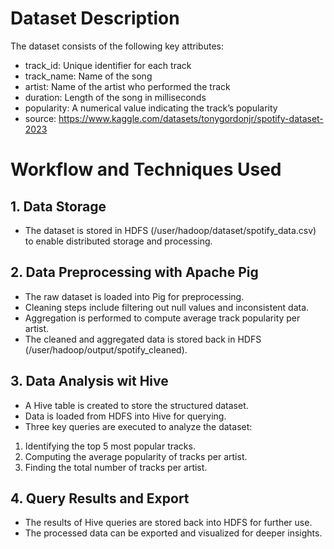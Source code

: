 # Dataset Description
The dataset consists of the following key attributes:
- track_id: Unique identifier for each track
- track_name: Name of the song
- artist: Name of the artist who performed the track
- duration: Length of the song in milliseconds
- popularity: A numerical value indicating the track’s popularity
- source: https://www.kaggle.com/datasets/tonygordonjr/spotify-dataset-2023
# Workflow and Techniques Used

## 1. Data Storage
- The dataset is stored in HDFS (/user/hadoop/dataset/spotify_data.csv) to enable distributed storage and processing.

## 2. Data Preprocessing with Apache Pig
- The raw dataset is loaded into Pig for preprocessing.
- Cleaning steps include filtering out null values and inconsistent data.
- Aggregation is performed to compute average track popularity per artist.
- The cleaned and aggregated data is stored back in HDFS (/user/hadoop/output/spotify_cleaned).

## 3. Data Analysis wit Hive
- A Hive table is created to store the structured dataset.
- Data is loaded from HDFS into Hive for querying.
- Three key queries are executed to analyze the dataset:
1. Identifying the top 5 most popular tracks.
2. Computing the average popularity of tracks per artist.
3. Finding the total number of tracks per artist.

## 4. Query Results and Export
- The results of Hive queries are stored back into HDFS for further use.
- The processed data can be exported and visualized for deeper insights.
